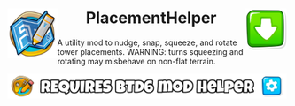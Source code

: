 <h1 align="center">
<a href="https://github.com/iXendeRouS/PlacementHelper/releases/latest/download/PlacementHelper.dll">
    <img align="left" alt="Icon" height="90" src="Icon.png">
    <img align="right" alt="Download" height="75" src="https://raw.githubusercontent.com/gurrenm3/BTD-Mod-Helper/master/BloonsTD6%20Mod%20Helper/Resources/DownloadBtn.png">
</a>
PlacementHelper
</h1>

A utility mod to nudge, snap, squeeze, and rotate tower placements.
WARNING: turns squeezing and rotating may misbehave on non-flat terrain.

[![Requires BTD6 Mod Helper](https://raw.githubusercontent.com/gurrenm3/BTD-Mod-Helper/master/banner.png)](https://github.com/gurrenm3/BTD-Mod-Helper#readme)
